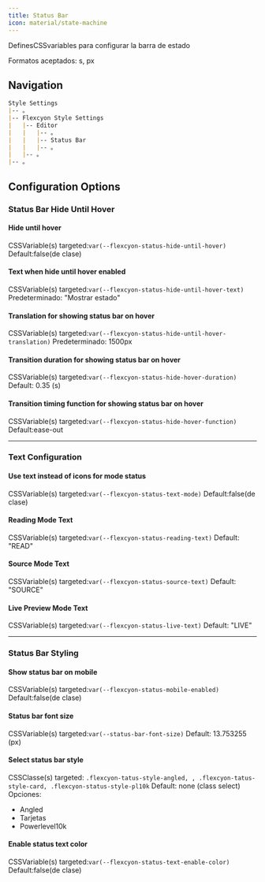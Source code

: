 ```yaml
---
title: Status Bar
icon: material/state-machine
---
```


DefinesCSSvariables para configurar la barra de estado

Formatos aceptados: s, px

## Navigation

```md
Style Settings
|-- 。
|-- Flexcyon Style Settings
|   |-- Editor
|   |   |-- 。
|   |   |-- Status Bar
|   |   |-- 。
|   |-- 。
|-- 。
```

## Configuration Options

### Status Bar Hide Until Hover

#### Hide until hover

CSSVariable(s) targeted:`var(--flexcyon-status-hide-until-hover)`
Default:false(de clase)

#### Text when hide until hover enabled

CSSVariable(s) targeted:`var(--flexcyon-status-hide-until-hover-text)`
Predeterminado: "Mostrar estado"

#### Translation for showing status bar on hover

CSSVariable(s) targeted:`var(--flexcyon-status-hide-until-hover-translation)`
Predeterminado: 1500px

#### Transition duration for showing status bar on hover

CSSVariable(s) targeted:`var(--flexcyon-status-hide-hover-duration)`
Default: 0.35 (s)

#### Transition timing function for showing status bar on hover

CSSVariable(s) targeted:`var(--flexcyon-status-hide-hover-function)`
Default:ease-out

___
### Text Configuration

#### Use text instead of icons for mode status

CSSVariable(s) targeted:`var(--flexcyon-status-text-mode)`
Default:false(de clase)

#### Reading Mode Text

CSSVariable(s) targeted:`var(--flexcyon-status-reading-text)`
Default: "READ"

#### Source Mode Text

CSSVariable(s) targeted:`var(--flexcyon-status-source-text)`
Default: "SOURCE"

#### Live Preview Mode Text

CSSVariable(s) targeted:`var(--flexcyon-status-live-text)`
Default: "LIVE"

___

### Status Bar Styling

#### Show status bar on mobile

CSSVariable(s) targeted:`var(--flexcyon-status-mobile-enabled)`
Default:false(de clase)

#### Status bar font size

CSSVariable(s) targeted:`var(--status-bar-font-size)`
Default: 13.753255 (px)

#### Select status bar style

CSSClasse(s) targeted: `.flexcyon-tatus-style-angled,
,
.flexcyon-tatus-style-card, .flexcyon-status-style-pl10k`
Default: none (class select)
Opciones:

- Angled
- Tarjetas
- Powerlevel10k

#### Enable status text color

CSSVariable(s) targeted:`var(--flexcyon-status-text-enable-color)`
Default:false(de clase)
